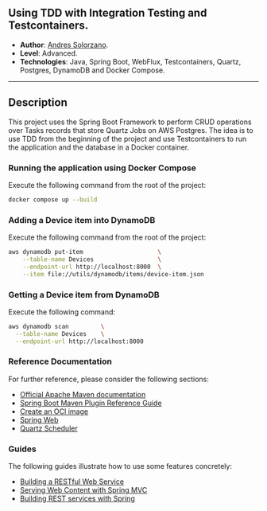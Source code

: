 ## Using TDD with Integration Testing and Testcontainers.

* **Author**: [Andres Solorzano](https://www.linkedin.com/in/aosolorzano/).
* **Level**: Advanced.
* **Technologies**: Java, Spring Boot, WebFlux, Testcontainers, Quartz, Postgres, DynamoDB and Docker Compose.

---

## Description
This project uses the Spring Boot Framework to perform CRUD operations over Tasks records that store Quartz Jobs on AWS Postgres.
The idea is to use TDD from the beginning of the project and use Testcontainers to run the application and the database in a Docker container.

### Running the application using Docker Compose
Execute the following command from the root of the project:
```bash
docker compose up --build
```

### Adding a Device item into DynamoDB
Execute the following command from the root of the project:
```bash
aws dynamodb put-item                     \
    --table-name Devices                  \
    --endpoint-url http://localhost:8000  \
    --item file://utils/dynamodb/items/device-item.json
```

### Getting a Device item from DynamoDB
Execute the following command:
```bash
aws dynamodb scan         \
  --table-name Devices    \
  --endpoint-url http://localhost:8000
```

### Reference Documentation
For further reference, please consider the following sections:

* [Official Apache Maven documentation](https://maven.apache.org/guides/index.html)
* [Spring Boot Maven Plugin Reference Guide](https://docs.spring.io/spring-boot/docs/3.0.1/maven-plugin/reference/html/)
* [Create an OCI image](https://docs.spring.io/spring-boot/docs/3.0.1/maven-plugin/reference/html/#build-image)
* [Spring Web](https://docs.spring.io/spring-boot/docs/3.0.1/reference/htmlsingle/#web)
* [Quartz Scheduler](https://docs.spring.io/spring-boot/docs/3.0.1/reference/htmlsingle/#io.quartz)

### Guides
The following guides illustrate how to use some features concretely:

* [Building a RESTful Web Service](https://spring.io/guides/gs/rest-service/)
* [Serving Web Content with Spring MVC](https://spring.io/guides/gs/serving-web-content/)
* [Building REST services with Spring](https://spring.io/guides/tutorials/rest/)

